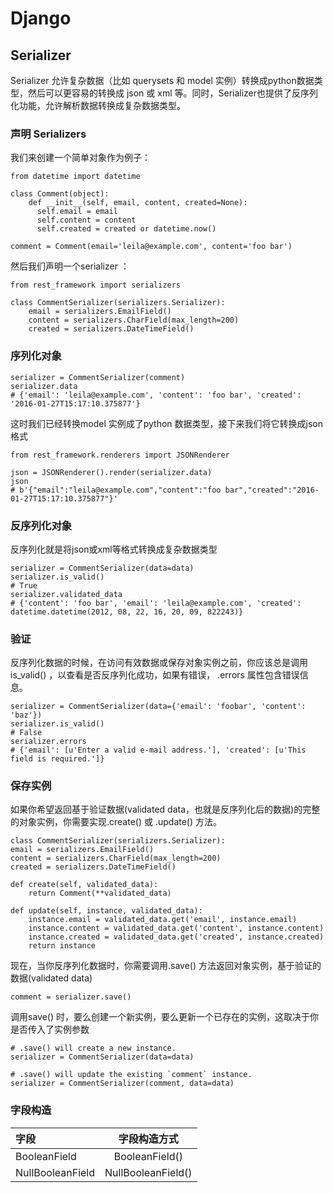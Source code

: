 # Django

## Serializer 
Serializer 允许复杂数据（比如 querysets 和 model 实例）转换成python数据类型，然后可以更容易的转换成 json 或 xml 等。同时，Serializer也提供了反序列化功能，允许解析数据转换成复杂数据类型。

### 声明 Serializers
我们来创建一个简单对象作为例子：

    from datetime import datetime

    class Comment(object):
        def __init__(self, email, content, created=None):
          self.email = email
          self.content = content
          self.created = created or datetime.now()

    comment = Comment(email='leila@example.com', content='foo bar')
    
然后我们声明一个serializer ：

    from rest_framework import serializers

    class CommentSerializer(serializers.Serializer):
        email = serializers.EmailField()
        content = serializers.CharField(max_length=200)
        created = serializers.DateTimeField()
        
### 序列化对象
    
    serializer = CommentSerializer(comment)
    serializer.data
    # {'email': 'leila@example.com', 'content': 'foo bar', 'created': '2016-01-27T15:17:10.375877'}
    
这时我们已经转换model 实例成了python 数据类型，接下来我们将它转换成json 格式

    from rest_framework.renderers import JSONRenderer

    json = JSONRenderer().render(serializer.data)
    json
    # b'{"email":"leila@example.com","content":"foo bar","created":"2016-01-27T15:17:10.375877"}'
    
### 反序列化对象
反序列化就是将json或xml等格式转换成复杂数据类型

    serializer = CommentSerializer(data=data)
    serializer.is_valid()
    # True
    serializer.validated_data
    # {'content': 'foo bar', 'email': 'leila@example.com', 'created': datetime.datetime(2012, 08, 22, 16, 20, 09, 822243)}
    
### 验证
反序列化数据的时候，在访问有效数据或保存对象实例之前，你应该总是调用 is_valid() ，以查看是否反序列化成功，如果有错误， .errors 属性包含错误信息。

    serializer = CommentSerializer(data={'email': 'foobar', 'content': 'baz'})
    serializer.is_valid()
    # False
    serializer.errors
    # {'email': [u'Enter a valid e-mail address.'], 'created': [u'This field is required.']}
    
### 保存实例
如果你希望返回基于验证数据(validated data，也就是反序列化后的数据)的完整的对象实例，你需要实现.create() 或 .update() 方法。

    class CommentSerializer(serializers.Serializer):
    email = serializers.EmailField()
    content = serializers.CharField(max_length=200)
    created = serializers.DateTimeField()

    def create(self, validated_data):
        return Comment(**validated_data)

    def update(self, instance, validated_data):
        instance.email = validated_data.get('email', instance.email)
        instance.content = validated_data.get('content', instance.content)
        instance.created = validated_data.get('created', instance.created)
        return instance
        
现在，当你反序列化数据时，你需要调用.save() 方法返回对象实例，基于验证的数据(validated data)

    comment = serializer.save()
    
调用save() 时，要么创建一个新实例，要么更新一个已存在的实例，这取决于你是否传入了实例参数

    # .save() will create a new instance.
    serializer = CommentSerializer(data=data)

    # .save() will update the existing `comment` instance.
    serializer = CommentSerializer(comment, data=data)


### 字段构造

| 字段 | 字段构造方式 |
|:----|:----:|
|BooleanField|BooleanField()|
|NullBooleanField|NullBooleanField()|




